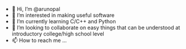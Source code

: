 - 👋 Hi, I’m @arunopal
- 👀 I’m interested in making useful software
- 🌱 I’m currently learning C/C++ and Python
- 💞️ I’m looking to collaborate on easy things that can be understood at introductory college/high school level
- 📫 How to reach me ...

<!---
arunopal/arunopal is a ✨ special ✨ repository because its `README.md` (this file) appears on your GitHub profile.
You can click the Preview link to take a look at your changes.
--->
